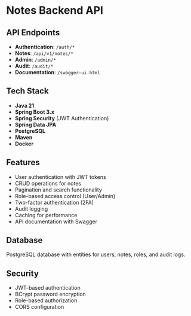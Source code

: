 # Notes Backend API

 ## API Endpoints

- **Authentication**: `/auth/*`
- **Notes**: `/api/v1/notes/*`
- **Admin**: `/admin/*`
- **Audit**: `/audit/*`
- **Documentation**: `/swagger-ui.html`

## Tech Stack

- **Java 21**
- **Spring Boot 3.x**
- **Spring Security** (JWT Authentication)
- **Spring Data JPA**
- **PostgreSQL**
- **Maven**
- **Docker**

## Features

- User authentication with JWT tokens
- CRUD operations for notes
- Pagination and search functionality
- Role-based access control (User/Admin)
- Two-factor authentication (2FA)
- Audit logging
- Caching for performance
- API documentation with Swagger

## Database

PostgreSQL database with entities for users, notes, roles, and audit logs.

## Security

- JWT-based authentication
- BCrypt password encryption
- Role-based authorization
- CORS configuration
